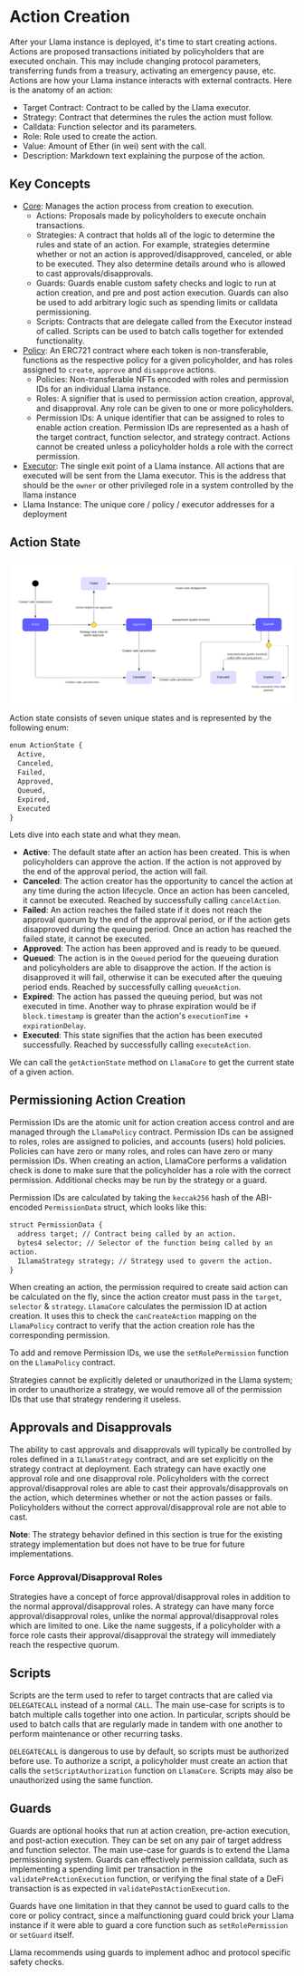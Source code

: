 # Action Creation

After your Llama instance is deployed, it's time to start creating actions.
Actions are proposed transactions initiated by policyholders that are executed onchain. 
This may include changing protocol parameters, transferring funds from a treasury, activating an emergency pause, etc. 
Actions are how your Llama instance interacts with external contracts.
Here is the anatomy of an action:

- Target Contract: Contract to be called by the Llama executor.
- Strategy: Contract that determines the rules the action must follow.
- Calldata: Function selector and its parameters.
- Role: Role used to create the action.
- Value: Amount of Ether (in wei) sent with the call.
- Description: Markdown text explaining the purpose of the action.


## Key Concepts

- [Core](../src/LlamaCore.sol): Manages the action process from creation to execution.
  - Actions: Proposals made by policyholders to execute onchain transactions.
  - Strategies: A contract that holds all of the logic to determine the rules and state of an action. For example, strategies determine whether or not an action is approved/disapproved, canceled, or able to be executed. They also determine details around who is allowed to cast approvals/disapprovals.
  - Guards: Guards enable custom safety checks and logic to run at action creation, and pre and post action execution. Guards can also be used to add arbitrary logic such as spending limits or calldata permissioning.
  - Scripts: Contracts that are delegate called from the Executor instead of called. Scripts can be used to batch calls together for extended functionality.
- [Policy](../src/LlamaPolicy.sol): An ERC721 contract where each token is non-transferable, functions as the respective policy for a given policyholder, and has roles assigned to `create`, `approve` and `disapprove` actions.
  - Policies: Non-transferable NFTs encoded with roles and permission IDs for an individual Llama instance.
  - Roles: A signifier that is used to permission action creation, approval, and disapproval. Any role can be given to one or more policyholders.
  - Permission IDs: A unique identifier that can be assigned to roles to enable action creation. Permission IDs are represented as a hash of the target contract, function selector, and strategy contract. Actions cannot be created unless a policyholder holds a role with the correct permission.
- [Executor](../src/LlamaExecutor.sol): The single exit point of a Llama instance. All actions that are executed will be sent from the Llama executor. This is the address that should be the `owner` or other privileged role in a system controlled by the llama instance
- Llama Instance: The unique core / policy / executor addresses for a deployment

## Action State

![Action State Diagram](../diagrams/llama-action-state-machine.png)

Action state consists of seven unique states and is represented by the following enum:
```solidity
enum ActionState {
  Active,
  Canceled,
  Failed,
  Approved,
  Queued,
  Expired,
  Executed
}
```

Lets dive into each state and what they mean.
  - **Active**: The default state after an action has been created. This is when policyholders can approve the action. If the action is not approved by the end of the approval period, the action will fail.
  - **Canceled**: The action creator has the opportunity to cancel the action at any time during the action lifecycle. Once an action has been canceled, it cannot be executed. Reached by successfully calling `cancelAction`.
  - **Failed**: An action reaches the failed state if it does not reach the approval quorum by the end of the approval period, or if the action gets disapproved during the queuing period. Once an action has reached the failed state, it cannot be executed.
  - **Approved**: The action has been approved and is ready to be queued.
  - **Queued**: The action is in the `Queued` period for the queueing duration and policyholders are able to disapprove the action. If the action is disapproved it will fail, otherwise it can be executed after the queuing period ends. Reached by successfully calling `queueAction`.
  - **Expired**: The action has passed the queuing period, but was not executed in time. Another way to phrase expiration would be if `block.timestamp` is greater than the action's `executionTime + expirationDelay`.
  - **Executed**: This state signifies that the action has been executed successfully. Reached by successfully calling `executeAction`.


We can call the `getActionState` method on `LlamaCore` to get the current state of a given action.

## Permissioning Action Creation

Permission IDs are the atomic unit for action creation access control and are managed through the `LlamaPolicy` contract. 
Permission IDs can be assigned to roles, roles are assigned to policies, and accounts (users) hold policies. 
Policies can have zero or many roles, and roles can have zero or many permission IDs.
When creating an action, LlamaCore performs a validation check is done to make sure that the policyholder has a role with the correct permission.
Additional checks may be run by the strategy or a guard.

Permission IDs are calculated by taking the `keccak256` hash of the ABI-encoded `PermissionData` struct, which looks like this:
```solidity
struct PermissionData {
  address target; // Contract being called by an action.
  bytes4 selector; // Selector of the function being called by an action.
  ILlamaStrategy strategy; // Strategy used to govern the action.
}
```

When creating an action, the permission required to create said action can be calculated on the fly, since the action creator must pass in the `target`, `selector` & `strategy`. 
`LlamaCore` calculates the permission ID at action creation.
It uses this to check the `canCreateAction` mapping on the `LlamaPolicy` contract to verify that the action creation role has the corresponding permission.

To add and remove Permission IDs, we use the `setRolePermission` function on the `LlamaPolicy` contract.

Strategies cannot be explicitly deleted or unauthorized in the Llama system; in order to unauthorize a strategy, we would remove all of the permission IDs that use that strategy rendering it useless.

## Approvals and Disapprovals

The ability to cast approvals and disapprovals will typically be controlled by roles defined in a `ILlamaStrategy` contract, and are set explicitly on the strategy contract at deployment.
Each strategy can have exactly one approval role and one disapproval role.
Policyholders with the correct approval/disapproval roles are able to cast their approvals/disapprovals on the action, which determines whether or not the action passes or fails.
Policyholders without the correct approval/disapproval role are not able to cast.

**Note**: The strategy behavior defined in this section is true for the existing strategy implementation but does not have to be true for future implementations.

### Force Approval/Disapproval Roles

Strategies have a concept of force approval/disapproval roles in addition to the normal approval/disapproval roles. 
A strategy can have many force approval/disapproval roles, unlike the normal approval/disapproval roles which are limited to one. 
Like the name suggests, if a policyholder with a force role casts their approval/disapproval the strategy will immediately reach the respective quorum.

## Scripts

Scripts are the term used to refer to target contracts that are called via `DELEGATECALL` instead of a normal `CALL`.
The main use-case for scripts is to batch multiple calls together into one action. 
In particular, scripts should be used to batch calls that are regularly made in tandem with one another to perform maintenance or other recurring tasks. 

`DELEGATECALL` is dangerous to use by default, so scripts must be authorized before use. 
To authorize a script, a policyholder must create an action that calls the `setScriptAuthorization` function on `LlamaCore`. 
Scripts may also be unauthorized using the same function.

## Guards

Guards are optional hooks that run at action creation, pre-action execution, and post-action execution. They can be set on any pair of target address and function selector. 
The main use-case for guards is to extend the Llama permissioning system. 
Guards can effectively permission calldata, such as implementing a spending limit per transaction in the `validatePreActionExecution` function, or verifying the final state of a DeFi transaction is as expected in `validatePostActionExecution`.

Guards have one limitation in that they cannot be used to guard calls to the core or policy contract, since a malfunctioning guard could brick your Llama instance if it were able to guard a core function such as `setRolePermission` or `setGuard` itself.

Llama recommends using guards to implement adhoc and protocol specific safety checks.
